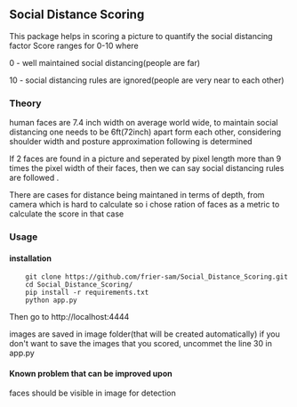 ## Social Distance Scoring

This package helps in scoring a picture to quantify the social distancing factor
Score ranges for 0-10 where 

0 - well maintained social distancing(people are far)

10 - social distancing rules are ignored(people are very near to each other)


### Theory

human faces are 7.4 inch width on average world wide, to maintain social distancing one needs to be 6ft(72inch) apart form each other, considering shoulder width and posture approximation following is determined
    
If 2 faces are found in a picture and seperated by pixel length  more than 9 times the pixel width of their faces, then we can say social distancing rules are followed .
    
There are cases for distance being maintaned in terms of depth, from camera which is hard to calculate so i chose ration of faces as a metric to calculate the score in that case
    
    
### Usage
  #### installation
    
        git clone https://github.com/frier-sam/Social_Distance_Scoring.git
        cd Social_Distance_Scoring/
        pip install -r requirements.txt
        python app.py
        
 Then go to http://localhost:4444
 
 images are saved in image folder(that will be created automatically)
 if you don't want to save the images that you scored, uncommet the line 30 in app.py    
    
    
#### Known problem that can be improved upon
faces should be visible in image for detection

